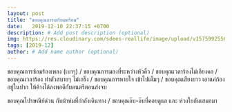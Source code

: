 ```yaml
---
layout: post
title: "ขอบคุณการเตรียมพร้อม"
date:   2019-12-10 22:37:15 +0700
description: # Add post description (optional)
img: https://res.cloudinary.com/sdees-reallife/image/upload/v1575992556/IMG_9892.jpg # Add image post (optional)
tags: [2019-12]
author: # Add name author (optional)
---
```

ขอบคุณการซ้อมร้องเพลง (เบาๆ) / ขอบคุณการมองที่ระหว่างหัวคิ้ว / ขอบคุณเวลาร้องไม่เอียงคอ / ขอบคุณเวลาร้อง ทำตัวสบายๆ ไม่เกร็ง / ขอบคุณการหายใจ เข้าไปเต็มๆ / ขอบคุณเสียงยาว เอาแค่ก้องอยู่ในปาก ให้ค้างได้ลงพอดีกับดนตรีตอนส่งจบ

<i class="fa fa-child" style="color:plum"></i>

ขอบคุณไปรษณีย์ด่วน กับผ้าห่มที่กำลังเดินทาง / ขอบคุณอ๊บ-อ๊บที่คอยดูแล และ ห่วงใยกันเสมอมา
